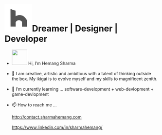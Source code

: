 <h1><a href="http://sharmahemang.com" target="_blank"><img src="logo.png" alt="Hemang Logo" width="90px" height="90px"></a>Dreamer | Designer | Developer</h1>

- <img src="https://media.giphy.com/media/Swxh3DqeCRr2w/giphy.gif" width="50px" height="50px" >  Hi, I’m Hemang Sharma <br /><br />
- 👀  I am creative, artistic and ambitious with a talent of thinking outside the box. My ikigai is to evolve myself and my skills to magnificent zenith.<br /><br/>
- 🌱  I’m currently learning ... software-development + web-devlopment + game-devlopment <br /><br />
- 📫  How to reach me ... <br/>
<br/> http://contact.sharmahemang.com <br/>
<br/>https://www.linkedin.com/in/sharmahemang/<br/>

<!---
hemangsharma/hemangsharma is a ✨ special ✨ repository because its `README.md` (this file) appears on your GitHub profile.
You can click the Preview link to take a look at your changes.
--->
